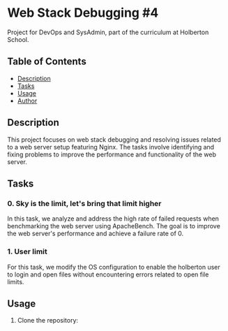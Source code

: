 # Web Stack Debugging #4

Project for DevOps and SysAdmin, part of the curriculum at Holberton School.

## Table of Contents

- [Description](#description)
- [Tasks](#tasks)
- [Usage](#usage)
- [Author](#author)

## Description

This project focuses on web stack debugging and resolving issues related to a web server setup featuring Nginx. The tasks involve identifying and fixing problems to improve the performance and functionality of the web server.

## Tasks

### 0. Sky is the limit, let's bring that limit higher

In this task, we analyze and address the high rate of failed requests when benchmarking the web server using ApacheBench. The goal is to improve the web server's performance and achieve a failure rate of 0.

### 1. User limit

For this task, we modify the OS configuration to enable the holberton user to login and open files without encountering errors related to open file limits.

## Usage

1. Clone the repository:

   ```sh
